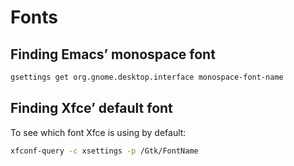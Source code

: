 # Fonts

## Finding Emacs’ monospace font

```sh
gsettings get org.gnome.desktop.interface monospace-font-name
```

## Finding Xfce’ default font
To see which font Xfce is using by default:

```sh
xfconf-query -c xsettings -p /Gtk/FontName
```

